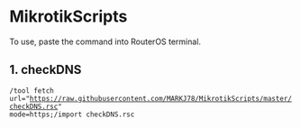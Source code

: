# MikrotikScripts

To use, paste the command into RouterOS terminal.

## 1. checkDNS

<code>/tool fetch url="https://raw.githubusercontent.com/MARKJ78/MikrotikScripts/master/checkDNS.rsc" mode=https;/import checkDNS.rsc</code>